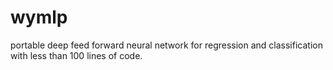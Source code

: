 # wymlp
portable deep feed forward neural network for regression and classification with less than 100  lines of code.
